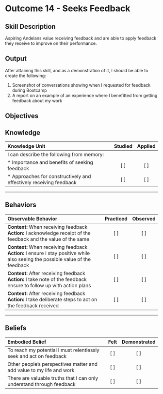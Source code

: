 # Outcome 14 - Seeks Feedback

**Skill Description**
----------
Aspiring Andelans value receiving feedback and are able to apply feedback they receive to improve on their performance.


**Output**
----------
After attaining this skill, and as a demonstration of it, I should be able to create the following:

1. Screenshot of conversations showing when I requested for feedback during Bootcamp
2. A report on an example of an experience where I benefitted from getting feedback about my work


**Objectives**
----------

## **Knowledge**


| Knowledge Unit   |      Studied      | Applied |
|:-------------|:------------------:|:--------:|
| I can describe the following from memory: | | |
| * Importance and benefits of seeking feedback | [ ] |    [ ] |
| * Approaches for constructively and effectively receiving feedback | [ ] | [ ] |


----------


## **Behaviors**


| Observable Behavior   |      Practiced      | Observed |
|:-------------|:------------------:|:--------:|
| **Context:** When receiving feedback **Action:** I acknowledge receipt of the feedback and the value of the same | [ ] |    [ ] |
| **Context:** When receiving feedback **Action:** I ensure I stay positive while also seeing the possible value of the feedback | [ ] |    [ ] |
| **Context:**  After receiving feedback **Action:** I take note of the feedback ensure to follow up with action plans | [ ] |    [ ] |
| **Context:**  After receiving feedback **Action:** I take deliberate steps to act on the feedback received | [ ] |    [ ] |

----------


## **Beliefs**


| Embodied Belief   |      Felt      | Demonstrated |
|:-------------|:------------------:|:--------:|
| To reach my potential I must relentlessly seek and act on feedback |   [ ]   |   [ ] |
| Other people’s perspectives matter and add value to my life and work |   [ ]   |   [ ] |
| There are valuable truths that I can only understand through feedback |   [ ]   |   [ ] |
